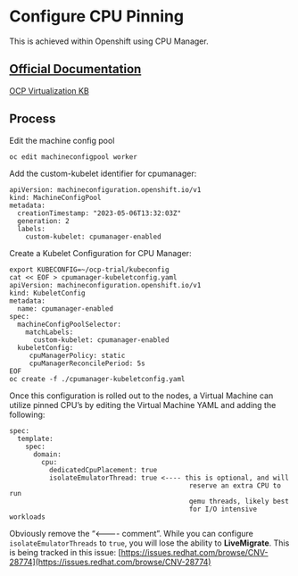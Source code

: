 # Configure CPU Pinning

This is achieved within Openshift using CPU Manager.

## [Official Documentation](https://docs.openshift.com/container-platform/4.14/scalability_and_performance/using-cpu-manager.html)
[OCP Virtualization KB](https://access.redhat.com/solutions/6996014)

## Process

Edit the machine config pool

`oc edit machineconfigpool worker`

Add the custom-kubelet identifier for cpumanager:

```
apiVersion: machineconfiguration.openshift.io/v1
kind: MachineConfigPool
metadata:
  creationTimestamp: "2023-05-06T13:32:03Z"
  generation: 2
  labels:
    custom-kubelet: cpumanager-enabled
```

Create a Kubelet Configuration for CPU Manager:

```
export KUBECONFIG=~/ocp-trial/kubeconfig
cat << EOF > cpumanager-kubeletconfig.yaml
apiVersion: machineconfiguration.openshift.io/v1
kind: KubeletConfig
metadata:
  name: cpumanager-enabled
spec:
  machineConfigPoolSelector:
    matchLabels:
      custom-kubelet: cpumanager-enabled
  kubeletConfig:
     cpuManagerPolicy: static
     cpuManagerReconcilePeriod: 5s
EOF
oc create -f ./cpumanager-kubeletconfig.yaml
```

Once this configuration is rolled out to the nodes, a Virtual Machine can utilize pinned CPU’s by editing the Virtual Machine YAML and adding the following:

```
spec:
  template:
    spec:
      domain:
        cpu:
          dedicatedCpuPlacement: true
          isolateEmulatorThread: true <---- this is optional, and will
                                             reserve an extra CPU to run
                                             qemu threads, likely best
                                             for I/O intensive workloads
```

Obviously remove the “<---- comment”. While you can configure `isolateEmulatorThreads` to `true`, you will lose the ability to **LiveMigrate**. This is being tracked in this issue: [https://issues.redhat.com/browse/CNV-28774](https://issues.redhat.com/browse/CNV-28774)
